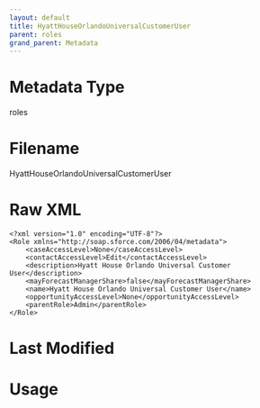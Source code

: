 ```yaml
---
layout: default
title: HyattHouseOrlandoUniversalCustomerUser
parent: roles
grand_parent: Metadata
---
```

# Metadata Type
roles


# Filename 
HyattHouseOrlandoUniversalCustomerUser


# Raw XML
```
<?xml version="1.0" encoding="UTF-8"?>
<Role xmlns="http://soap.sforce.com/2006/04/metadata">
    <caseAccessLevel>None</caseAccessLevel>
    <contactAccessLevel>Edit</contactAccessLevel>
    <description>Hyatt House Orlando Universal Customer User</description>
    <mayForecastManagerShare>false</mayForecastManagerShare>
    <name>Hyatt House Orlando Universal Customer User</name>
    <opportunityAccessLevel>None</opportunityAccessLevel>
    <parentRole>Admin</parentRole>
</Role>
```


# Last Modified


# Usage
